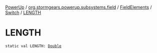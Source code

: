[PowerUp](../../../index.md) / [org.stormgears.powerup.subsystems.field](../../index.md) / [FieldElements](../index.md) / [Switch](index.md) / [LENGTH](./-l-e-n-g-t-h.md)

# LENGTH

`static val LENGTH: `[`Double`](https://kotlinlang.org/api/latest/jvm/stdlib/kotlin/-double/index.html)